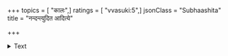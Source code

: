 +++
topics = [ "कालः",]
ratings = [ "vvasuki:5",]
jsonClass = "Subhaashita"
title = "नन्दन्त्युदित आदित्ये"

+++

<details><summary>Text</summary>

नन्दन्त्युदित आदित्ये नन्दन्त्यस्तमिते रवैा ।  
आत्मनो नावबुध्यन्ते मनुष्या जीवितक्षयम्॥
</details>
